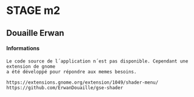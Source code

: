 # STAGE m2
## Douaille Erwan

#### Informations

	Le code source de l´application n´est pas disponible. Cependant une extension de gnome
	a été développé pour répondre aux memes besoins.

	https://extensions.gnome.org/extension/1049/shader-menu/
	https://github.com/ErwanDouaille/gse-shader
